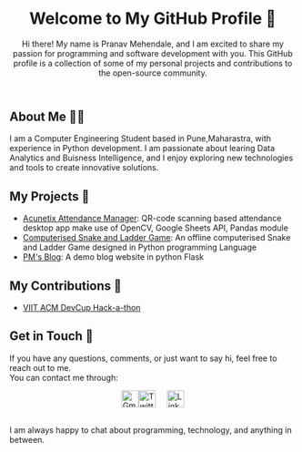 <!--
**pranavmm14/pranavmm14** is a ✨ _special_ ✨ repository because its `README.md` (this file) appears on your GitHub profile.

Here are some ideas to get you started:

- 🔭 I’m currently working on ...
- 🌱 I’m currently learning ...
- 👯 I’m looking to collaborate on ...
- 🤔 I’m looking for help with ...
- 💬 Ask me about ...
- 📫 How to reach me: ...
- 😄 Pronouns: ...
- ⚡ Fun fact: ...
-->

<!DOCTYPE html>
<html>
  <body>
    <header>
      <h1>Welcome to My GitHub Profile <span>👋</span></h1>
      <p>Hi there! My name is Pranav Mehendale, and I am excited to share my passion for programming and software development with you. This GitHub profile is a collection of some of my personal projects and contributions to the open-source community.</p>
    </header>
    <section>
      <h2>About Me <span>🙋‍♂️</span></h2>
      <p>I am a Computer Engineering Student based in Pune,Maharastra, with experience in Python development. I am passionate about learing Data Analytics and Buisness Intelligence, and I enjoy exploring new technologies and tools to create innovative solutions.</p>
    </section>
    <section>
      <h2>My Projects <span>🚀</span></h2>
      <ul>
        <li><a href="#">Acunetix Attendance Manager</a>: QR-code scanning based attendance desktop app make use of OpenCV, Google Sheets API, Pandas module</li>
        <li><a href="#">Computerised Snake and Ladder Game</a>: An offline computerised Snake and Ladder Game designed in Python programming Language</li>
        <li><a href="https://github.com/pranavmm14/flask-project-blog-page">PM's Blog</a>: A demo blog website in python Flask</li>
      </ul>
      <!--<p>You can find more of my projects on my <a href="#">personal website/blog/portfolio</a> 🌐.</p>-->
    </section>
    <section>
      <h2>My Contributions <span>🤝</span></h2>
      <ul>
        <li><a href="https://github.com/pranavmm14/45_Solution-Makers"> VIIT ACM DevCup Hack-a-thon </a></li>
        <!--<li><a href="#">Contribution 2</a>: Brief description of the contribution</li>
        <li><a href="#">Contribution 3</a>: Brief description of the contribution</li>-->
      </ul>
    </section>
    <section>
      <h2>Get in Touch <span>📲</span></h2>
      <p>If you have any questions, comments, or just want to say hi, feel free to reach out to me. <br>
      You can contact me through: <br>
        <ul style="list-style: none; padding: 0; display: flex; flex-wrap: wrap; justify-content: center;>
          <li style="display:inline-block; margin-right:20px;">
            <a href="mailto:pranavmehe14@gmail.com">
              <img src="https://img.icons8.com/color/48/000000/gmail-new.png" alt="Gmail" width="30" height="30">
            </a>
          </li>
          <li style="display:inline-block; margin-right:20px;">
            <a href="https://twitter.com/PM_Mehendale">
              <img src="https://img.icons8.com/color/48/000000/twitter.png" alt="Twitter" width="30" height="30">
            </a>
          </li>
          <li style="display:inline-block;">
            <a href="https://www.linkedin.com/in/pranav-mehendale-287730212">
              <img src="https://img.icons8.com/color/48/000000/linkedin.png" alt="LinkedIn" width="30" height="30">
            </a>
          </li>
        </ul>
        <br>I am always happy to chat about programming, technology, and anything in between.
      </p>
    </section>
  </body>
</html>


